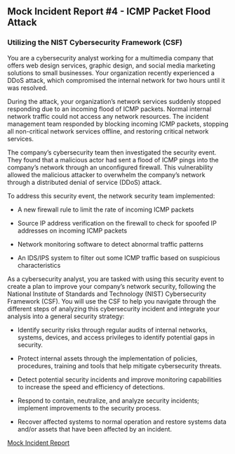 ## Mock Incident Report #4 - ICMP Packet Flood Attack
### Utilizing the NIST Cybersecurity Framework (CSF)

You are a cybersecurity analyst working for a multimedia company that offers web design services, graphic design, and social media marketing solutions to small businesses. Your organization recently experienced a DDoS attack, which compromised the internal network for two hours until it was resolved.

During the attack, your organization’s network services suddenly stopped responding due to an incoming flood of ICMP packets. Normal internal network traffic could not access any network resources. The incident management team responded by blocking incoming ICMP packets, stopping all non-critical network services offline, and restoring critical network services. 

The company’s cybersecurity team then investigated the security event. They found that a malicious actor had sent a flood of ICMP pings into the company’s network through an unconfigured firewall. This vulnerability allowed the malicious attacker to overwhelm the company’s network through a distributed denial of service (DDoS) attack. 

To address this security event, the network security team implemented: 

  * A new firewall rule to limit the rate of incoming ICMP packets

  * Source IP address verification on the firewall to check for spoofed IP addresses on incoming ICMP packets

  * Network monitoring software to detect abnormal traffic patterns

  * An IDS/IPS system to filter out some ICMP traffic based on suspicious characteristics

As a cybersecurity analyst, you are tasked with using this security event to create a plan to improve your company’s network security, following the National Institute of Standards and Technology (NIST) Cybersecurity Framework (CSF). You will use the CSF to help you navigate through the different steps of analyzing this cybersecurity incident and integrate your analysis into a general security strategy:

  * Identify security risks through regular audits of internal networks, systems, devices, and access privileges to identify potential gaps in security. 

  * Protect internal assets through the implementation of policies, procedures, training and tools that help mitigate cybersecurity threats. 

  * Detect potential security incidents and improve monitoring capabilities to increase the speed and efficiency of detections. 

  * Respond to contain, neutralize, and analyze security incidents; implement improvements to the security process. 

  * Recover affected systems to normal operation and restore systems data and/or assets that have been affected by an incident.

  [Mock Incident Report](incident-report.pdf)

